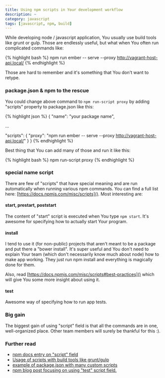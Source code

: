 ```yaml
---
title: Using npm scripts in Your development workflow
description: ~
category: javascript
tags: [javascript, npm, build]
---
```


While developing node / javascript application, You usually use build tools like grunt or gulp. Those are endlessly useful, but what when You often run complicated commands like:

{% highlight bash %}
npm run ember -- serve --proxy http://vagrant-host-api.local/
{% endhighlight %}

Those are hard to remember and it's something that You don't want to retype.

### package.json & npm to the rescue

You could change above command to `npm run-script proxy` by adding "scripts" property to package.json like this:

{% highlight json %}
{
  "name": "your package name",

  ...

  "scripts": {
    "proxy": "npm run ember -- serve --proxy http://vagrant-host-api.local/"
  }
}
{% endhighlight %}

Best thing that You can add many of those and run it like this:

{% highlight bash %}
npm run-script proxy
{% endhighlight %}

### special name script

There are few of "scripts" that have special meaning and are run automatically when running various npm commands. You can find a full list here: [https://docs.npmjs.com/misc/scripts](). Most interesting are:

#### start, prestart, poststart

The content of "start" script is executed when You type `npm start`. It's awesome for specifying how to actually start Your program.

#### install

I tend to use it (for non-public) projects that aren't meant to be a package and put there a "bower install". It's super useful and You don't need to explain Your team (which don't necessarily know much about node) how to make app working. They just run npm install and everything is magically done for them.

Also, read [https://docs.npmjs.com/misc/scripts#best-practices]() which will give You some more insight about using it.

#### test

Awesome way of specifying how to run app tests.

### Big gain

The biggest gain of using "script" field is that all the commands are in one, well-organized place. Other team members will surely be thankful for this :).

### Further read

* [npm docs entry on "script" field](https://docs.npmjs.com/misc/scripts)
* [Usage of scripts with build tools like grunt/gulp](http://engineering.hobsons.com/2015/06/26/build-tools-vs-npm-scripts-why-not-both/)
* [example of package.json with many custom scripts](https://github.com/keithamus/npm-scripts-example/blob/master/package.json)
* [npm blog post focusing on using "test" script field.](http://blog.npmjs.org/post/127671403050/testing-and-deploying-with-ordered-npm-run-scripts)
